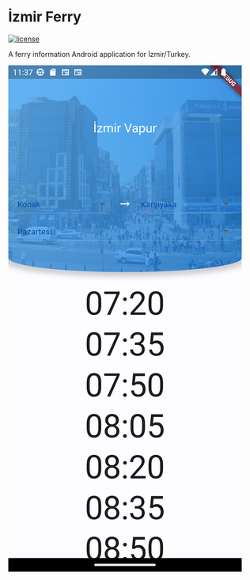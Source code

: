 # İzmir Ferry

[![license](https://img.shields.io/badge/license-MPLv2-blue?style=flat-square)](https://www.tldrlegal.com/license/mozilla-public-license-2-0-mpl-2)

A ferry information Android application for İzmir/Turkey.

![home screen](assets/brand/home_screen.png)